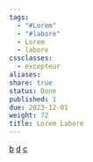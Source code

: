 ```yaml
---
tags:
  - "#Lorem"
  - "#labore"
  - Lorem
  - labore
cssclasses:
  - excepteur
aliases: 
share: true
status: Done
published: 1
due: 2023-12-01
weight: 72
title: Lorem Labore
---
```


[b](B.md) [d](https://example.com) [c](C.md)
